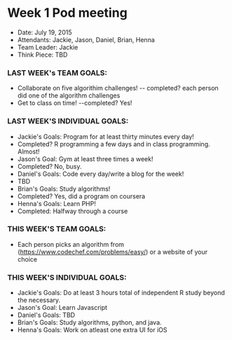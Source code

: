 # Week 1 Pod meeting

* Date: July 19, 2015
* Attendants: Jackie, Jason, Daniel, Brian, Henna
* Team Leader: Jackie
* Think Piece: TBD

### LAST WEEK's TEAM GOALS: 
- Collaborate on five algorithim challenges!
-- completed? each person did one of the algorithm challenges
- Get to class on time!
--completed? Yes! 

### LAST WEEK'S INDIVIDUAL GOALS:
* Jackie's Goals: Program for at least thirty minutes every day!
* Completed? R programming a few days and in class programming. Almost!
* Jason's Goal: Gym at least three times a week!
* Completed? No, busy.
* Daniel's Goals: Code every day/write a blog for the week!
* TBD
* Brian's Goals: Study algorithms!
* Completed? Yes, did a program on coursera
* Henna's Goals: Learn PHP!
* Completed: Halfway through a course

### THIS WEEK'S TEAM GOALS:
- Each person picks an algorithm from (https://www.codechef.com/problems/easy/) or a website of your choice

### THIS WEEK'S INDIVIDUAL GOALS:
* Jackie's Goals: Do at least 3 hours total of independent R study beyond the necessary.
* Jason's Goal: Learn Javascript
* Daniel's Goals: TBD
* Brian's Goals: Study algorithms, python, and java.
* Henna's Goals: Work on atleast one extra UI for iOS
